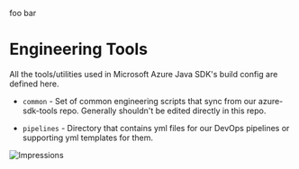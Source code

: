 foo
bar
# Engineering Tools

All the tools/utilities used in Microsoft Azure Java SDK's build config are defined here.

- `common` - Set of common engineering scripts that sync from our azure-sdk-tools repo. Generally shouldn't be edited directly in this repo.

- `pipelines` - Directory that contains yml files for our DevOps pipelines or supporting yml templates for them. 

![Impressions](https://azure-sdk-impressions.azurewebsites.net/api/impressions/azure-sdk-for-java%2Feng%2FREADME.png)
